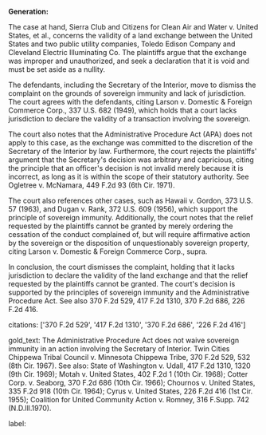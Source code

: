 **Generation:**



The case at hand, Sierra Club and Citizens for Clean Air and Water v. United States, et al., concerns the validity of a land exchange between the United States and two public utility companies, Toledo Edison Company and Cleveland Electric Illuminating Co. The plaintiffs argue that the exchange was improper and unauthorized, and seek a declaration that it is void and must be set aside as a nullity.

The defendants, including the Secretary of the Interior, move to dismiss the complaint on the grounds of sovereign immunity and lack of jurisdiction. The court agrees with the defendants, citing Larson v. Domestic & Foreign Commerce Corp., 337 U.S. 682 (1949), which holds that a court lacks jurisdiction to declare the validity of a transaction involving the sovereign.

The court also notes that the Administrative Procedure Act (APA) does not apply to this case, as the exchange was committed to the discretion of the Secretary of the Interior by law. Furthermore, the court rejects the plaintiffs' argument that the Secretary's decision was arbitrary and capricious, citing the principle that an officer's decision is not invalid merely because it is incorrect, as long as it is within the scope of their statutory authority. See Ogletree v. McNamara, 449 F.2d 93 (6th Cir. 1971).

The court also references other cases, such as Hawaii v. Gordon, 373 U.S. 57 (1963), and Dugan v. Rank, 372 U.S. 609 (1956), which support the principle of sovereign immunity. Additionally, the court notes that the relief requested by the plaintiffs cannot be granted by merely ordering the cessation of the conduct complained of, but will require affirmative action by the sovereign or the disposition of unquestionably sovereign property, citing Larson v. Domestic & Foreign Commerce Corp., supra.

In conclusion, the court dismisses the complaint, holding that it lacks jurisdiction to declare the validity of the land exchange and that the relief requested by the plaintiffs cannot be granted. The court's decision is supported by the principles of sovereign immunity and the Administrative Procedure Act. See also 370 F.2d 529, 417 F.2d 1310, 370 F.2d 686, 226 F.2d 416. 

citations: ['370 F.2d 529', '417 F.2d 1310', '370 F.2d 686', '226 F.2d 416']

gold_text: The Administrative Procedure Act does not waive sovereign immunity in an action involving the Secretary of Interior. Twin Cities Chippewa Tribal Council v. Minnesota Chippewa Tribe, 370 F.2d 529, 532 (8th Cir. 1967). See also: State of Washington v. Udall, 417 F.2d 1310, 1320 (9th Cir. 1969); Motah v. United States, 402 F.2d 1 (10th Cir. 1968); Cotter Corp. v. Seaborg, 370 F.2d 686 (10th Cir. 1966); Chournos v. United States, 335 F.2d 918 (10th Cir. 1964); Cyrus v. United States, 226 F.2d 416 (1st Cir. 1955); Coalition for United Community Action v. Romney, 316 F.Supp. 742 (N.D.Ill.1970).

label: 